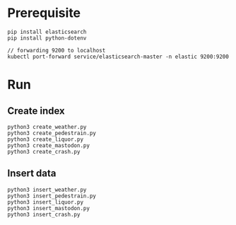 # Prerequisite

```
pip install elasticsearch
pip install python-dotenv

// forwarding 9200 to localhost
kubectl port-forward service/elasticsearch-master -n elastic 9200:9200
```

# Run

## Create index
```
python3 create_weather.py
python3 create_pedestrain.py
python3 create_liquor.py
python3 create_mastodon.py
python3 create_crash.py
```

## Insert data
```
python3 insert_weather.py
python3 insert_pedestrain.py
python3 insert_liquor.py
python3 insert_mastodon.py
python3 insert_crash.py
```



